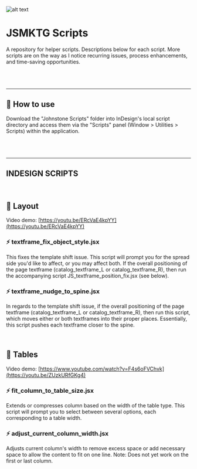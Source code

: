 <br><br><br>

![alt text](https://victorpared.es/wp-content/uploads/2023/11/github_bg_final.png)

# JSMKTG Scripts

A repository for helper scripts. Descriptions below for each script. More scripts are on the way as I notice recurring issues, process enhancements, and time-saving opportunities.
<br><br><br><br>

<hr>

## 📍 How to use
Download the "Johnstone Scripts" folder into InDesign's local script directory and access them via the "Scripts" panel (Window > Utilities > Scripts) within the application.
<br><br><br><br>

<hr>

## INDESIGN SCRIPTS
<br>

## 📁 Layout
Video demo: [https://youtu.be/ERcVaE4kpYY](https://youtu.be/ERcVaE4kpYY)

### ⚡️ textframe_fix_object_style.jsx
This fixes the template shift issue. This script will prompt you for the spread side you'd like to affect, or you may affect both. If the overall positioning of the page textframe (catalog_textframe_L or catalog_textframe_R), then run the accompanying script JS_textframe_position_fix.jsx (see below).

### ⚡️ textframe_nudge_to_spine.jsx
In regards to the template shift issue, if the overall positioning of the page textframe (catalog_textframe_L or catalog_textframe_R), then run this script, which moves either or both textframes into their proper places. Essentially, this script pushes each textframe closer to the spine.

<br>

## 📁 Tables
Video demo: [https://www.youtube.com/watch?v=F4s6oFVChvk](https://youtu.be/ZUzkURfGKg4)

### ⚡️ fit_column_to_table_size.jsx
Extends or compresses column based on the width of the table type. This script will prompt you to select between several options, each corresponding to a table width. 

### ⚡️ adjust_current_column_width.jsx
Adjusts current column's width to remove excess space or add necessary space to allow the content to fit on one line. Note: Does not yet work on the first or last column.


<br><br><br><br>
